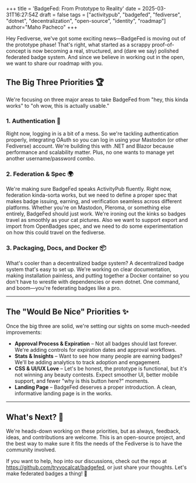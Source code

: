 +++
title = 'BadgeFed: From Prototype to Reality'
date = 2025-03-31T16:27:54Z
draft = false
tags = ["activitypub", "badgefed", "fediverse", "dotnet", "decentralization", "open-source", "identity", "roadmap"]
author="Maho Pacheco"
+++

Hey Fediverse, we've got some exciting news—BadgeFed is moving out of the prototype phase! That's right, what started as a scrappy proof-of-concept is now becoming a real, structured, and (dare we say) polished federated badge system. 
And since we believe in working out in the open, we want to share our roadmap with you.

## The Big Three Priorities 🏆

We're focusing on three major areas to take BadgeFed from "hey, this kinda works" to "oh wow, this is actually usable."

### 1. Authentication 🔐
Right now, logging in is a bit of a mess. So we're tackling authentication properly, integrating OAuth so you can log in using your Mastodon (or other Fediverse) account. 
We're building this with .NET and Blazor because performance and scalability matter. Plus, no one wants to manage yet another username/password combo.

### 2. Federation & Spec 🌍
We're making sure BadgeFed speaks ActivityPub fluently. Right now, federation kinda-sorta works, but we need to define a proper spec that makes badge issuing,
earning, and verification seamless across different platforms. Whether you're on Mastodon, Pleroma, or something else entirely, BadgeFed should just work. 
We're ironing out the kinks so badges travel as smoothly as your cat pictures. Also we want to support export and import from OpenBadges spec, and we need to do some experimentation on how this could travel on the fediverse.

### 3. Packaging, Docs, and Docker 📦
What's cooler than a decentralized badge system? A decentralized badge system that's easy to set up. 
We're working on clear documentation, making installation painless, and putting together a Docker container so you don't have to wrestle with dependencies or even dotnet.
One command, and boom—you're federating badges like a pro.

---

## The "Would Be Nice" Priorities ✨

Once the big three are solid, we're setting our sights on some much-needed improvements:

- **Approval Process & Expiration** – Not all badges should last forever. We're adding controls for expiration dates and approval workflows.
- **Stats & Insights** – Want to see how many people are earning badges? We'll be adding analytics to track adoption and engagement.
- **CSS & UI/UX Love** – Let's be honest, the prototype is functional, but it's not winning any beauty contests. Expect smoother UI, better mobile support, and fewer "why is this button here?" moments.
- **Landing Page** – BadgeFed deserves a proper introduction. A clean, informative landing page is in the works.

---

## What's Next? 📅

We're heads-down working on these priorities, but as always, feedback, ideas, and contributions are welcome. 
This is an open-source project, and the best way to make sure it fits the needs of the Fediverse is to have the community involved.

If you want to help, hop into our discussions, check out the repo at https://github.com/tryvocalcat/badgefed, or just share your thoughts. Let's make federated badges a thing! 🏅

